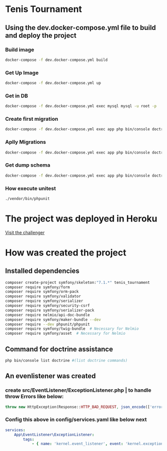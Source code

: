 # Tenis Tournament

## Using the dev.docker-compose.yml file to build and deploy the project

### Build image
```bash
docker-compose -f dev.docker-compose.yml build
```

### Get Up Image
```bash
docker-compose -f dev.docker-compose.yml up
```

### Get in DB
```bash
docker-compose -f dev.docker-compose.yml exec mysql mysql -u root -p
```

### Create first migration
```bash
docker-compose -f dev.docker-compose.yml exec app php bin/console doctrine:migrations:diff
```

### Aplly Migrations
```bash
docker-compose -f dev.docker-compose.yml exec app php bin/console doctrine:migrations:migrate
```

### Get dump schema
```bash
docker-compose -f dev.docker-compose.yml exec app php bin/console doctrine:migrations:dump-schema
```

### How execute unitest
```bash
./vendor/bin/phpunit
```

# The project was deployed in Heroku
[Visit the challenger](https://tenis-tournament-9f6bd0a93541.herokuapp.com/api/doc)

# How was created the project

## Installed dependencies

```bash
composer create-project symfony/skeleton:"7.1.*" tenis_tournament
composer require symfony/form
composer require symfony/orm-pack
composer require symfony/validator
composer require symfony/serializer
composer require symfony/security-csrf
composer require symfony/serializer-pack
composer require nelmio/api-doc-bundle
composer require symfony/maker-bundle --dev
composer require --dev phpunit/phpunit
composer require symfony/twig-bundle  # Necessary for Nelmio
composer require symfony/asset  # Necessary for Nelmio
```

## Command for doctrine assistance
```bash
php bin/console list doctrine #(list doctrine commands)
```

## An evenlistener was created
### create src/EventListener/ExceptionListener.php | to handle throw Errors like below:
```php
throw new HttpException(Response::HTTP_BAD_REQUEST, json_encode(['errors' => $errorsArray]));
```
### Config this above in config/services.yaml like below next
```yml
services:
    App\EventListener\ExceptionListener:
        tags:
            - { name: 'kernel.event_listener', event: 'kernel.exception' }
```